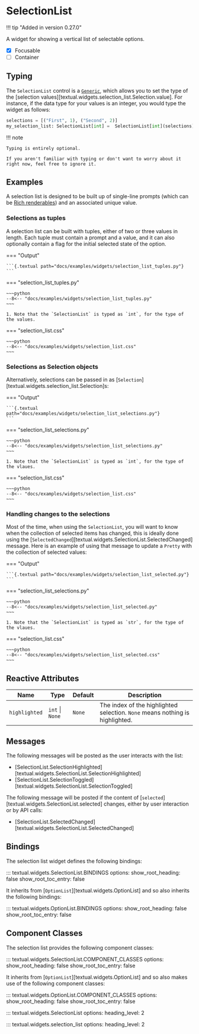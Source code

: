 # SelectionList

!!! tip "Added in version 0.27.0"

A widget for showing a vertical list of selectable options.

- [x] Focusable
- [ ] Container

## Typing

The `SelectionList` control is a
[`Generic`](https://docs.python.org/3/library/typing.html#typing.Generic),
which allows you to set the type of the
[selection values][textual.widgets.selection_list.Selection.value]. For instance, if
the data type for your values is an integer, you would type the widget as
follows:

```python
selections = [("First", 1), ("Second", 2)]
my_selection_list: SelectionList[int] =  SelectionList[int](selections)
```

!!! note

    Typing is entirely optional.

    If you aren't familiar with typing or don't want to worry about it right now, feel free to ignore it.

## Examples

A selection list is designed to be built up of single-line prompts (which
can be [Rich renderables](/guide/widgets/#rich-renderables)) and an
associated unique value.

### Selections as tuples

A selection list can be built with tuples, either of two or three values in
length. Each tuple must contain a prompt and a value, and it can also
optionally contain a flag for the initial selected state of the option.

=== "Output"

    ```{.textual path="docs/examples/widgets/selection_list_tuples.py"}
    ```

=== "selection_list_tuples.py"

    ~~~python
    --8<-- "docs/examples/widgets/selection_list_tuples.py"
    ~~~

    1. Note that the `SelectionList` is typed as `int`, for the type of the values.

=== "selection_list.css"

    ~~~python
    --8<-- "docs/examples/widgets/selection_list.css"
    ~~~

### Selections as Selection objects

Alternatively, selections can be passed in as
[`Selection`][textual.widgets.selection_list.Selection]s:

=== "Output"

    ```{.textual path="docs/examples/widgets/selection_list_selections.py"}
    ```

=== "selection_list_selections.py"

    ~~~python
    --8<-- "docs/examples/widgets/selection_list_selections.py"
    ~~~

    1. Note that the `SelectionList` is typed as `int`, for the type of the vlaues.

=== "selection_list.css"

    ~~~python
    --8<-- "docs/examples/widgets/selection_list.css"
    ~~~

### Handling changes to the selections

Most of the time, when using the `SelectionList`, you will want to know when
the collection of selected items has changed, this is ideally done using the
[`SelectedChanged`][textual.widgets.SelectionList.SelectedChanged] message.
Here is an example of using that message to update a `Pretty` with the
collection of selected values:

=== "Output"

    ```{.textual path="docs/examples/widgets/selection_list_selected.py"}
    ```

=== "selection_list_selections.py"

    ~~~python
    --8<-- "docs/examples/widgets/selection_list_selected.py"
    ~~~

    1. Note that the `SelectionList` is typed as `str`, for the type of the vlaues.

=== "selection_list.css"

    ~~~python
    --8<-- "docs/examples/widgets/selection_list_selected.css"
    ~~~

## Reactive Attributes

| Name          | Type            | Default | Description                                                                  |
|---------------|-----------------|---------|------------------------------------------------------------------------------|
| `highlighted` | `int` \| `None` | `None`  | The index of the highlighted selection. `None` means nothing is highlighted. |

## Messages

The following messages will be posted as the user interacts with the list:

- [SelectionList.SelectionHighlighted][textual.widgets.SelectionList.SelectionHighlighted]
- [SelectionList.SelectionToggled][textual.widgets.SelectionList.SelectionToggled]

The following message will be posted if the content of
[`selected`][textual.widgets.SelectionList.selected] changes, either by user
interaction or by API calls:

- [SelectionList.SelectedChanged][textual.widgets.SelectionList.SelectedChanged]

## Bindings

The selection list widget defines the following bindings:

::: textual.widgets.SelectionList.BINDINGS
    options:
      show_root_heading: false
      show_root_toc_entry: false

It inherits from [`OptionList`][textual.widgets.OptionList]
and so also inherits the following bindings:

::: textual.widgets.OptionList.BINDINGS
    options:
      show_root_heading: false
      show_root_toc_entry: false

## Component Classes

The selection list provides the following component classes:

::: textual.widgets.SelectionList.COMPONENT_CLASSES
    options:
      show_root_heading: false
      show_root_toc_entry: false

It inherits from [`OptionList`][textual.widgets.OptionList] and so also
makes use of the following component classes:

::: textual.widgets.OptionList.COMPONENT_CLASSES
    options:
      show_root_heading: false
      show_root_toc_entry: false

::: textual.widgets.SelectionList
    options:
      heading_level: 2

::: textual.widgets.selection_list
    options:
      heading_level: 2
